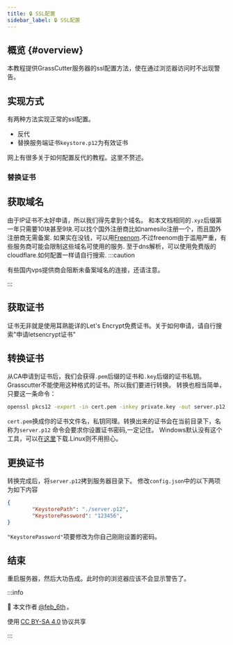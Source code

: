 ```yaml
---
title: 🔒 SSL配置
sidebar_label: 🔒 SSL配置
---
```


## 概览 {#overview}

本教程提供GrassCutter服务器的ssl配置方法，使在通过浏览器访问时不出现警告。

## 实现方式

有两种方法实现正常的ssl配置。

- 反代
- 替换服务端证书`keystore.p12`为有效证书

网上有很多关于如何配置反代的教程。这里不赘述。

### 替换证书

## 获取域名

由于IP证书不太好申请，所以我们得先拿到个域名。
和本文档相同的`.xyz`后缀第一年只需要10块甚至9块.可以找个国外注册商比如namesilo注册一个，而且国外注册商无需备案.
如果实在没钱，可以用[Freenom](https://www.freenom.com/zh/index.html?lang=zh).不过freenom由于滥用严重，有些服务商可能会限制这些域名可使用的服务.
至于dns解析，可以使用免费版的cloudflare.如何配置一样请自行搜索.
:::caution

有些国内vps提供商会阻断未备案域名的连接，还请注意。

:::

## 获取证书

证书无非就是使用耳熟能详的Let's Encrypt免费证书。关于如何申请，请自行搜索"申请letsencrypt证书"

## 转换证书

从CA申请到证书后，我们会获得`.pem`后缀的证书和`.key`后缀的证书私钥。Grasscutter不能使用这种格式的证书。所以我们要进行转换。
转换也相当简单，只要这一条命令：
```bash
openssl pkcs12 -export -in cert.pem -inkey private.key -out server.p12
```
`cert.pem`换成你的证书文件名，私钥同理。转换出来的证书会在当前目录下，名称为`server.p12`
命令会要求你设置证书密码,一定记住。
Windows默认没有这个工具，可以在[这里](https://slproweb.com/download/Win64OpenSSL_Light-3_0_3.exe)下载.Linux则不用担心。

## 更换证书

转换完成后，将`server.p12`拷到服务器目录下。
修改`config.json`中的以下两项为如下内容
```json
{
        "KeystorePath": "./server.p12",
        "KeystorePassword": "123456",
}
```
`"KeystorePassword"`项要修改为你自己刚刚设置的密码。

## 结束
重启服务器，然后大功告成。此时你的浏览器应该不会显示警告了。

:::info

🔗 本文作者 [@feb_6th](https://t.me/feb_6th) 。

使用 [CC BY-SA 4.0](https://creativecommons.org/licenses/by-sa/4.0/) 协议共享

:::
